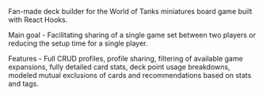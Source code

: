 Fan-made deck builder for the World of Tanks miniatures board game built with React Hooks.

Main goal - Facilitating sharing of a single game set between two players or reducing the setup time for a single player.

Features - Full CRUD profiles, profile sharing, filtering of available game expansions, fully detailed card stats, deck point usage breakdowns, modeled mutual exclusions of cards and recommendations based on stats and tags.